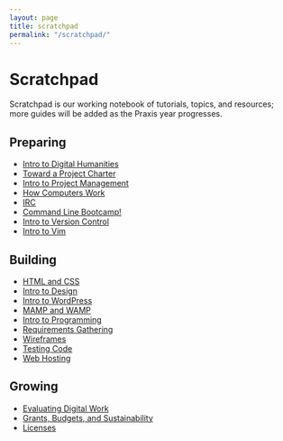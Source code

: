 ```yaml
---
layout: page
title: scratchpad
permalink: "/scratchpad/"
---
```

<h1>Scratchpad</h1>
Scratchpad is our working notebook of tutorials, topics, and resources; more guides will be added as the Praxis year progresses.
<div class="scratchpad">

<div class="preparing">
<h2>Preparing</h2>
<ul>
<li><a href= "/scratchpad/intro-to-dh/">Intro to Digital Humanities</a></li>
<li><a href="/scratchpad/toward-a-project-charter/">Toward a Project Charter</a></li>
<li><a href="/scratchpad/project-management/">Intro to Project Management</a></li>
<li><a href="/scratchpad/how-computers-work/">How Computers Work</a></li>
<li><a href="/scratchpad/irc/">IRC</a></li>
<li><a href="/scratchpad/bash/">Command Line Bootcamp!</a></li>
<li><a href="/scratchpad/intro-to-version-control/">Intro to Version Control</a>
<li><a href="/scratchpad/vim/">Intro to Vim</a></li>
</ul>
</div>

<div class="building">
<h2>Building</h2>
<ul>
<li><a href="/scratchpad/html-and-css/">HTML and CSS</a></li>
<li><a href="/scratchpad/intro-to-design/">Intro to Design</a></li>
<li><a href="/scratchpad/intro-to-wordpress/">Intro to WordPress</a></li>
<li><a href="/scratchpad/mamp-and-wamp/">MAMP and WAMP</a>
<li><a href="/scratchpad/intro-to-programming/">Intro to Programming</a></li>
<li><a href="/scratchpad/requirements-gathering/">Requirements Gathering</a></li>
<li><a href="/scratchpad/wireframes/">Wireframes</a></li>
<li><a href="/scratchpad/testing-code/">Testing Code</a></li>
<li><a href="/scratchpad/web-hosting">Web Hosting</a></li>
</ul>
</div>

<div class="growing">
<h2>Growing</h2>
<ul>
<li><a href="/scratchpad/evaluating-digital-work/">Evaluating Digital Work</a></li>
<li><a href="/scratchpad/grants-and-budgets/">Grants, Budgets, and Sustainability</a></li>
<li><a href="/scratchpad/licenses/">Licenses</a></li>
</ul>
</div>
</div>

<br style="clear:both;">

